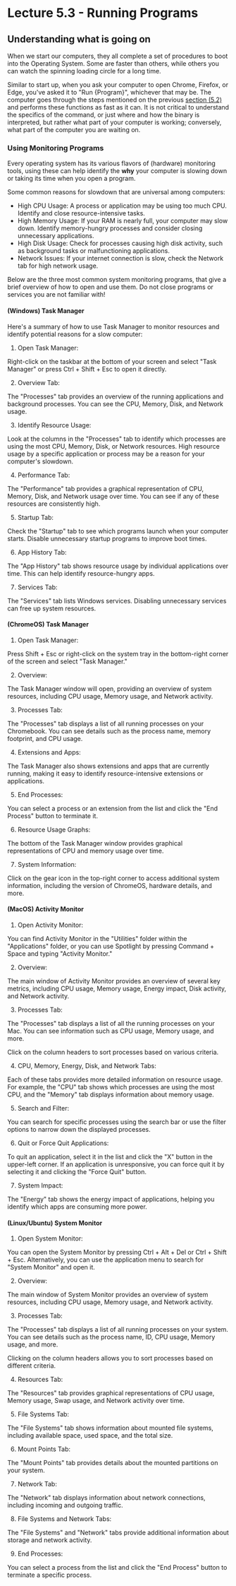# Lecture 5.3 - Running Programs

## Understanding what is going on

When we start our computers, they all complete a set of procedures to boot into the Operating System. Some are faster than others, while others you can watch the spinning loading circle for a long time.

Similar to start up, when you ask your computer to open Chrome, Firefox, or Edge, you've asked it to "Run {Program}", whichever that may be. The computer goes through the steps mentioned on the previous [section (5.2)](./section5_2#where-does-it-go) and performs these functions as fast as it can. It is not critical to understand the specifics of the command, or just where and how the binary is interpreted, but rather what part of your computer is working; conversely, what part of the computer you are waiting on.

### Using Monitoring Programs

Every operating system has its various flavors of (hardware) monitoring tools, using these can help identify the __why__ your computer is slowing down or taking its time when you open a program.

Some common reasons for slowdown that are universal among computers:

- High CPU Usage: A process or application may be using too much CPU. Identify and close resource-intensive tasks.
- High Memory Usage: If your RAM is nearly full, your computer may slow down. Identify memory-hungry processes and consider closing unnecessary applications.
- High Disk Usage: Check for processes causing high disk activity, such as background tasks or malfunctioning applications.
- Network Issues: If your internet connection is slow, check the Network tab for high network usage.

Below are the three most common system monitoring programs, that give a brief overview of how to open and use them. Do not close programs or services you are not familiar with!

#### (Windows) Task Manager

Here's a summary of how to use Task Manager to monitor resources and identify potential reasons for a slow computer:

1. Open Task Manager:

Right-click on the taskbar at the bottom of your screen and select "Task Manager" or press Ctrl + Shift + Esc to open it directly.

2. Overview Tab:

The "Processes" tab provides an overview of the running applications and background processes. You can see the CPU, Memory, Disk, and Network usage.

3. Identify Resource Usage:

Look at the columns in the "Processes" tab to identify which processes are using the most CPU, Memory, Disk, or Network resources.
High resource usage by a specific application or process may be a reason for your computer's slowdown.

4. Performance Tab:

The "Performance" tab provides a graphical representation of CPU, Memory, Disk, and Network usage over time. You can see if any of these resources are consistently high.

5. Startup Tab:

Check the "Startup" tab to see which programs launch when your computer starts. Disable unnecessary startup programs to improve boot times.

6. App History Tab:

The "App History" tab shows resource usage by individual applications over time. This can help identify resource-hungry apps.

7. Services Tab:

The "Services" tab lists Windows services. Disabling unnecessary services can free up system resources.

#### (ChromeOS) Task Manager

1. Open Task Manager:

Press Shift + Esc or right-click on the system tray in the bottom-right corner of the screen and select "Task Manager."

2. Overview:

The Task Manager window will open, providing an overview of system resources, including CPU usage, Memory usage, and Network activity.

3. Processes Tab:

The "Processes" tab displays a list of all running processes on your Chromebook. You can see details such as the process name, memory footprint, and CPU usage.

4. Extensions and Apps:

The Task Manager also shows extensions and apps that are currently running, making it easy to identify resource-intensive extensions or applications.

5. End Processes:

You can select a process or an extension from the list and click the "End Process" button to terminate it.

6. Resource Usage Graphs:

The bottom of the Task Manager window provides graphical representations of CPU and memory usage over time.

7. System Information:

Click on the gear icon in the top-right corner to access additional system information, including the version of ChromeOS, hardware details, and more.

#### (MacOS) Activity Monitor

1. Open Activity Monitor:

You can find Activity Monitor in the "Utilities" folder within the "Applications" folder, or you can use Spotlight by pressing Command + Space and typing "Activity Monitor."

2. Overview:

The main window of Activity Monitor provides an overview of several key metrics, including CPU usage, Memory usage, Energy impact, Disk activity, and Network activity.

3. Processes Tab:

The "Processes" tab displays a list of all the running processes on your Mac. You can see information such as CPU usage, Memory usage, and more.

Click on the column headers to sort processes based on various criteria.

4. CPU, Memory, Energy, Disk, and Network Tabs:

Each of these tabs provides more detailed information on resource usage. For example, the "CPU" tab shows which processes are using the most CPU, and the "Memory" tab displays information about memory usage.

5. Search and Filter:

You can search for specific processes using the search bar or use the filter options to narrow down the displayed processes.

6. Quit or Force Quit Applications:

To quit an application, select it in the list and click the "X" button in the upper-left corner. If an application is unresponsive, you can force quit it by selecting it and clicking the "Force Quit" button.

7. System Impact:

The "Energy" tab shows the energy impact of applications, helping you identify which apps are consuming more power.

#### (Linux/Ubuntu) System Monitor

1. Open System Monitor:

You can open the System Monitor by pressing Ctrl + Alt + Del or Ctrl + Shift + Esc. Alternatively, you can use the application menu to search for "System Monitor" and open it.

2. Overview:

The main window of System Monitor provides an overview of system resources, including CPU usage, Memory usage, and Network activity.

3. Processes Tab:

The "Processes" tab displays a list of all running processes on your system. You can see details such as the process name, ID, CPU usage, Memory usage, and more.

Clicking on the column headers allows you to sort processes based on different criteria.

4. Resources Tab:

The "Resources" tab provides graphical representations of CPU usage, Memory usage, Swap usage, and Network activity over time.

5. File Systems Tab:

The "File Systems" tab shows information about mounted file systems, including available space, used space, and the total size.

6. Mount Points Tab:

The "Mount Points" tab provides details about the mounted partitions on your system.

7. Network Tab:

The "Network" tab displays information about network connections, including incoming and outgoing traffic.

8. File Systems and Network Tabs:

The "File Systems" and "Network" tabs provide additional information about storage and network activity.

9. End Processes:

You can select a process from the list and click the "End Process" button to terminate a specific process.
